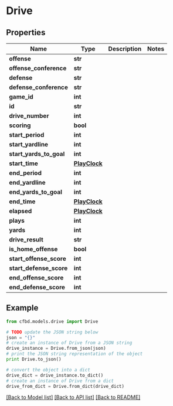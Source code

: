 # Drive


## Properties
Name | Type | Description | Notes
------------ | ------------- | ------------- | -------------
**offense** | **str** |  | 
**offense_conference** | **str** |  | 
**defense** | **str** |  | 
**defense_conference** | **str** |  | 
**game_id** | **int** |  | 
**id** | **str** |  | 
**drive_number** | **int** |  | 
**scoring** | **bool** |  | 
**start_period** | **int** |  | 
**start_yardline** | **int** |  | 
**start_yards_to_goal** | **int** |  | 
**start_time** | [**PlayClock**](PlayClock.md) |  | 
**end_period** | **int** |  | 
**end_yardline** | **int** |  | 
**end_yards_to_goal** | **int** |  | 
**end_time** | [**PlayClock**](PlayClock.md) |  | 
**elapsed** | [**PlayClock**](PlayClock.md) |  | 
**plays** | **int** |  | 
**yards** | **int** |  | 
**drive_result** | **str** |  | 
**is_home_offense** | **bool** |  | 
**start_offense_score** | **int** |  | 
**start_defense_score** | **int** |  | 
**end_offense_score** | **int** |  | 
**end_defense_score** | **int** |  | 

## Example

```python
from cfbd.models.drive import Drive

# TODO update the JSON string below
json = "{}"
# create an instance of Drive from a JSON string
drive_instance = Drive.from_json(json)
# print the JSON string representation of the object
print Drive.to_json()

# convert the object into a dict
drive_dict = drive_instance.to_dict()
# create an instance of Drive from a dict
drive_from_dict = Drive.from_dict(drive_dict)
```
[[Back to Model list]](../README.md#documentation-for-models) [[Back to API list]](../README.md#documentation-for-api-endpoints) [[Back to README]](../README.md)


